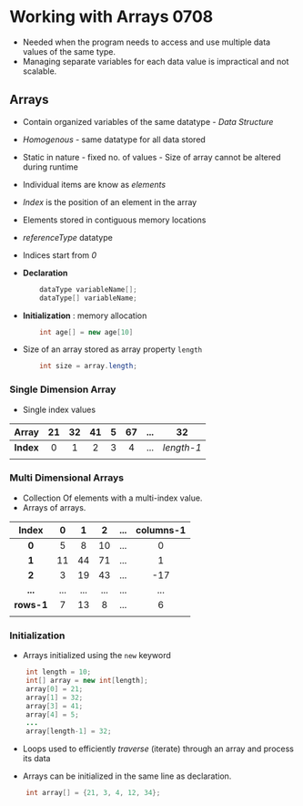 # Working with Arrays 0708

- Needed when the program needs to access and use multiple data values of the same type.
- Managing separate variables for each data value is impractical and not scalable.

## Arrays

- Contain organized variables of the same datatype - *Data Structure*
- *Homogenous* - same datatype for all data stored
- Static in nature - fixed no. of values - Size of array cannot be altered during runtime
- Individual items are know as *elements*
- *Index* is the position of an element in the array
- Elements stored in contiguous memory locations
- *referenceType* datatype
- Indices start from *0*
- **Declaration**

    ```java
        dataType variableName[];
        dataType[] variableName;
    ```

- **Initialization** : memory allocation

    ```java
        int age[] = new age[10]
    ```

- Size of an array stored as array property `length`

    ```java
        int size = array.length;
    ```

### Single Dimension Array

- Single index values

|**Array**|21|32|41|5|67|...|32|
|:---:|:---:|:---:|:---:|:---:|:---:|:---:|:---:|
|**Index**|0|1|2|3|4|...|*length-1*|
||

### Multi Dimensional Arrays

- Collection Of elements with a multi-index value.
- Arrays of arrays.

|**Index**|0|1|2|...|columns-1|
|:---:|:---:|:---:|:---:|:---:|:---:|
|**0**|5|8|10|...|0|
|**1**|11|44|71|...|1|
|**2**|3|19|43|...|-17|
|**...**|...|...|...|...|...|
|**rows-1**|7|13|8|...|6|
||

### Initialization

- Arrays initialized using the `new` keyword

```java
    int length = 10;
    int[] array = new int[length];
    array[0] = 21;
    array[1] = 32;
    array[3] = 41;
    array[4] = 5;
    ...
    array[length-1] = 32;
```

- Loops used to efficiently *traverse* (iterate) through an array and process its data

- Arrays can be initialized in the same line as declaration.

```java
    int array[] = {21, 3, 4, 12, 34};
```
